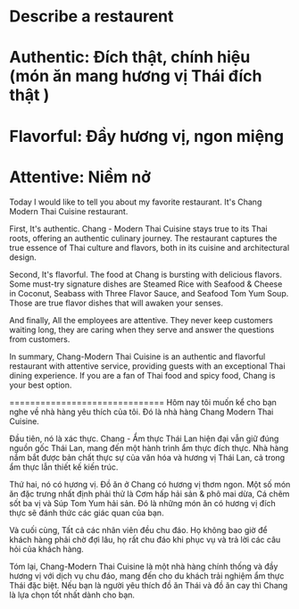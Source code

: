 # Describe a restaurent
# Authentic: Đích thật, chính hiệu (món ăn mang hương vị Thái đích thật )
# Flavorful: Đầy hương vị, ngon miệng
# Attentive: Niềm nở
Today I would like to tell you about my favorite restaurant. It's Chang Modern Thai Cuisine restaurant.

First, It's authentic. Chang - Modern Thai Cuisine stays true to its Thai roots, offering an authentic culinary journey. The restaurant captures the true essence of Thai culture and flavors, both in its cuisine and architectural design.

Second, It's flavorful. The food at Chang is bursting with delicious flavors. Some must-try signature dishes are Steamed Rice with Seafood & Cheese in Coconut, Seabass with Three Flavor Sauce, and Seafood Tom Yum Soup. Those are true flavor dishes that will awaken your senses.

And finally, All the employees are attentive. They never keep customers waiting long, they are caring when they serve and answer the questions from customers.

In summary, Chang-Modern Thai Cuisine is an authentic and flavorful restaurant with attentive service, providing guests with an exceptional Thai dining experience. If you are a fan of Thai food and spicy food, Chang is your best option.

==============================
Hôm nay tôi muốn kể cho bạn nghe về nhà hàng yêu thích của tôi. Đó là nhà hàng Chang Modern Thai Cuisine.

Đầu tiên, nó là xác thực. Chang - Ẩm thực Thái Lan hiện đại vẫn giữ đúng nguồn gốc Thái Lan, mang đến một hành trình ẩm thực đích thực. Nhà hàng nắm bắt được bản chất thực sự của văn hóa và hương vị Thái Lan, cả trong ẩm thực lẫn thiết kế kiến trúc.

Thứ hai, nó có hương vị. Đồ ăn ở Chang có hương vị thơm ngon. Một số món ăn đặc trưng nhất định phải thử là Cơm hấp hải sản & phô mai dừa, Cá chẽm sốt ba vị và Súp Tom Yum hải sản. Đó là những món ăn có hương vị đích thực sẽ đánh thức các giác quan của bạn.

Và cuối cùng, Tất cả các nhân viên đều chu đáo. Họ không bao giờ để khách hàng phải chờ đợi lâu, họ rất chu đáo khi phục vụ và trả lời các câu hỏi của khách hàng.

Tóm lại, Chang-Modern Thai Cuisine là một nhà hàng chính thống và đầy hương vị với dịch vụ chu đáo, mang đến cho du khách trải nghiệm ẩm thực Thái đặc biệt. Nếu bạn là người yêu thích đồ ăn Thái và đồ ăn cay thì Chang là lựa chọn tốt nhất dành cho bạn.
